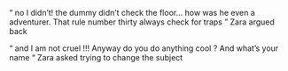 “ no I didn’t! the dummy didn’t check the floor... how was he even a adventurer. That rule number thirty always check for traps  ” Zara argued back 

“ and I am not cruel !!! Anyway do you do anything cool ? And what’s your name “ Zara asked trying to change the subject